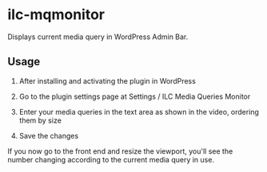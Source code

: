 ilc-mqmonitor
=============

Displays current media query in WordPress Admin Bar.

Usage
-----

1. After installing and activating the plugin in WordPress

2. Go to the plugin settings page at Settings / ILC Media Queries Monitor

3. Enter your media queries in the text area as shown in the video, ordering them by size

4. Save the changes

If you now go to the front end and resize the viewport, you'll see the number changing according to the current media query in use.